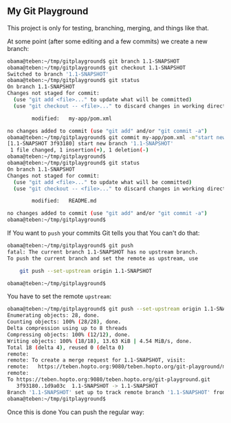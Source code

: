 ## My Git Playground

This project is only for testing, branching, merging, and things like that.


At some point (after some editing and a few commits) we create a new branch:

```bash
obama@teben:~/tmp/gitplayground$ git branch 1.1-SNAPSHOT
obama@teben:~/tmp/gitplayground$ git checkout 1.1-SNAPSHOT
Switched to branch '1.1-SNAPSHOT'
obama@teben:~/tmp/gitplayground$ git status
On branch 1.1-SNAPSHOT
Changes not staged for commit:
  (use "git add <file>..." to update what will be committed)
  (use "git checkout -- <file>..." to discard changes in working directory)

        modified:   my-app/pom.xml

no changes added to commit (use "git add" and/or "git commit -a")
obama@teben:~/tmp/gitplayground$ git commit my-app/pom.xml -m"start new branch '1.1-SNAPSHOT'"
[1.1-SNAPSHOT 3f93180] start new branch '1.1-SNAPSHOT'
 1 file changed, 1 insertion(+), 1 deletion(-)
obama@teben:~/tmp/gitplayground$ 
obama@teben:~/tmp/gitplayground$ git status
On branch 1.1-SNAPSHOT
Changes not staged for commit:
  (use "git add <file>..." to update what will be committed)
  (use "git checkout -- <file>..." to discard changes in working directory)

        modified:   README.md

no changes added to commit (use "git add" and/or "git commit -a")
obama@teben:~/tmp/gitplayground$ 
```

If You want to `push` your commits Git tells you that You can't do that:

```bash
obama@teben:~/tmp/gitplayground$ git push
fatal: The current branch 1.1-SNAPSHOT has no upstream branch.
To push the current branch and set the remote as upstream, use

    git push --set-upstream origin 1.1-SNAPSHOT

obama@teben:~/tmp/gitplayground$ 
```

You have to set the remote `upstream`:

```bash
obama@teben:~/tmp/gitplayground$ git push --set-upstream origin 1.1-SNAPSHOT
Enumerating objects: 28, done.
Counting objects: 100% (28/28), done.
Delta compression using up to 8 threads
Compressing objects: 100% (12/12), done.
Writing objects: 100% (18/18), 13.63 KiB | 4.54 MiB/s, done.
Total 18 (delta 4), reused 0 (delta 0)
remote: 
remote: To create a merge request for 1.1-SNAPSHOT, visit:
remote:   https://teben.hopto.org:9080/teben.hopto.org/git-playground/merge_requests/new?merge_request%5Bsource_branch%5D=1.1-SNAPSHOT
remote: 
To https://teben.hopto.org:9080/teben.hopto.org/git-playground.git
   3f93180..1d9a03c  1.1-SNAPSHOT -> 1.1-SNAPSHOT
Branch '1.1-SNAPSHOT' set up to track remote branch '1.1-SNAPSHOT' from 'origin'.
obama@teben:~/tmp/gitplayground$ 
```

Once this is done You can push the regular way:
```bash

```